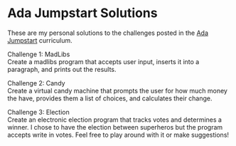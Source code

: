 # Ada Jumpstart Solutions

These are my personal solutions to the challenges posted in the [Ada Jumpstart](https://github.com/Ada-Developers-Academy/jump-start) curriculum.

Challenge 1: MadLibs  
Create a madlibs program that accepts user input, inserts it into a paragraph, and prints out the results.

Challenge 2: Candy  
Create a virtual candy machine that prompts the user for how much money the have, provides them a list of choices, and calculates their change.

Challenge 3: Election  
Create an electronic election program that tracks votes and determines a winner. I chose to have the election between superheros but the program accepts write in votes. Feel free to play around with it or make suggestions!
